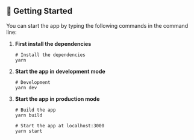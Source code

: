 

## 📖 Getting Started

<p>You can start the app by typing the following commands in the command line:</p>

1.  **First install the dependencies**

    ```shell
    # Install the dependencies
    yarn
    ```

2.  **Start the app in development mode**

    ```shell
    # Development
    yarn dev
    ```

3.  **Start the app in production mode**

    ```shell
    # Build the app
    yarn build

    # Start the app at localhost:3000
    yarn start
    ```
